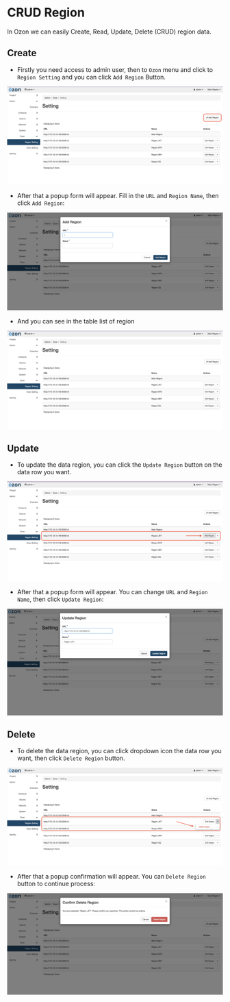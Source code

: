 # CRUD Region

In Ozon we can easily Create, Read, Update, Delete (CRUD) region data.  


## Create

- Firstly you need access to admin user, then to `Ozon` menu and click to `Region Setting` and you can click `Add Region` Button.

![addregion](assets/images/centralized-region/Region-setting-add-region.png)

- After that a popup form will appear. Fill in the `URL` and `Region Name`, then click `Add Region`: 

![formaddregion](assets/images/centralized-region/Add-region-form.png)

- And you can see in the table list of region

![tablelistofregion](assets/images/centralized-region/Region-setting.png)


## Update
- To update the data region, you can click the `Update Region` button on the data row you want.

![updateregion](assets/images/centralized-region/choose-data-to-update.png)

- After that a popup form will appear. You can change `URL` and `Region Name`, then click `Update Region`:

![updateregionregion](assets/images/centralized-region/Update-region-form.png)


## Delete
- To delete the data region, you can click dropdown icon the data row you want, then click `Delete Region` button.

![deleteregion](assets/images/centralized-region/delete-region.png)

- After that a popup confirmation will appear. You can `Delete Region` button to continue process:

![confirmationdeleteregion](assets/images/centralized-region/confirmation-delete-region.png)